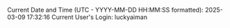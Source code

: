 Current Date and Time (UTC - YYYY-MM-DD HH:MM:SS formatted): 2025-03-09 17:32:16
Current User's Login: luckyaiman
